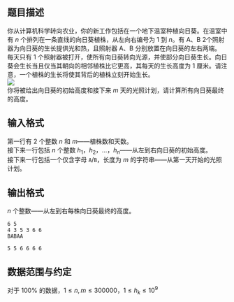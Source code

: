 ## 题目描述

你从计算机科学转向农业，你的新工作包括在一个地下温室种植向日葵。在温室中有 $n$ 个排列在一条直线的向日葵植株，从左向右编号为 $1$ 到 $n$。有 A、B $2$个照射器为向日葵的生长提供光和热，且照射器 A、B 分别放置在向日葵的左右两端。  
每天只有 $1$ 个照射器被打开，使所有向日葵转向光源，并使部分向日葵生长。向日葵会生长当且仅当其朝向的相邻植株比它更高，其每天的生长高度为 $1$ 厘米。请注意，一个植株的生长将使其背后的植株立刻开始生长。  
![](file://pic1.gif)  
你将被给出向日葵的初始高度和接下来 $m$ 天的光照计划，请计算所有向日葵最终的高度。

## 输入格式

第一行有 $2$ 个整数 $n$ 和 $m$——植株数和天数。  
接下来一行包括 $n$ 个整数 $h_1$，$h_2$，$\dots$，$h_n$——从左到右向日葵的初始高度。  
接下来一行包括一个仅含字母 `A`/`B`，长度为 $m$ 的字符串——从第一天开始的光照计划。

## 输出格式

$n$ 个整数——从左到右每株向日葵最终的高度。

```input1
6 5
4 3 5 3 6 6
BABAA
```

```output1
5 5 6 6 6 6
```

## 数据范围与约定

对于 $100 \%$ 的数据，$1 \le  n, m \le 300000$，$1 \le h_k \le 10^9$